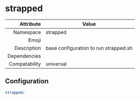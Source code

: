 # strapped

| Attribute     | Value |
|--------------:|----|
| Namespace     | strapped |
| Emoji         |  |
| Description   | base configuration to run strapped.sh |
| Dependencies  |   |
| Compatability | universal  |

## Configuration

```yml
strapped:
```
